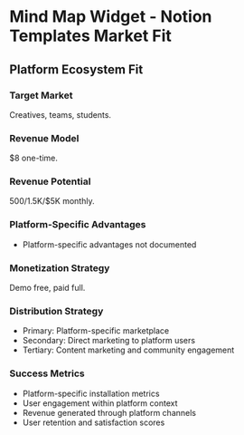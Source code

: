 # Mind Map Widget - Notion Templates Market Fit

## Platform Ecosystem Fit

### Target Market
Creatives, teams, students.

### Revenue Model
$8 one-time.

### Revenue Potential
$500/$1.5K/$5K monthly.

### Platform-Specific Advantages
- Platform-specific advantages not documented

### Monetization Strategy
Demo free, paid full.

### Distribution Strategy
- Primary: Platform-specific marketplace
- Secondary: Direct marketing to platform users
- Tertiary: Content marketing and community engagement

### Success Metrics
- Platform-specific installation metrics
- User engagement within platform context
- Revenue generated through platform channels
- User retention and satisfaction scores
